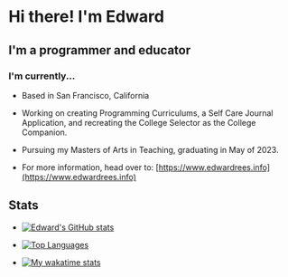 # Hi there! I'm Edward

## I'm a programmer and educator

### I'm currently...

- Based in San Francisco, California

- Working on creating Programming Curriculums, a Self Care Journal Application, and recreating the College Selector as the College Companion.

- Pursuing my Masters of Arts in Teaching, graduating in May of 2023.

- For more information, head over to: [https://www.edwardrees.info](https://www.edwardrees.info)

## Stats

- [![Edward's GitHub stats](https://github-readme-stats.vercel.app/api?username=EdwardRees&theme=ayu-mirage&count_private=true)](#)

- [![Top Languages](https://github-readme-stats.vercel.app/api/top-langs/?username=EdwardRees&theme=ayu-mirage&layout=compact&langs_count=10)](#)

- [![My wakatime stats](https://github-readme-stats.vercel.app/api/wakatime?theme=ayu-mirage&langs_count=15&username=EdwardR16)](#)
